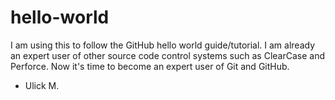 # hello-world
I am using this to follow the GitHub hello world guide/tutorial.
I am already an expert user of other source code control systems such as
ClearCase and Perforce.
Now it's time to become an expert user of Git and GitHub.
- Ulick M.
